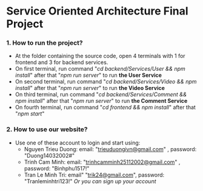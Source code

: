 # Service Oriented Architecture Final Project

### 1. How to run the project?
- At the folder containing the source code, open 4 terminals with 1 for frontend and 3 for backend services.
- On first terminal, run command "*cd backend/Services/User && npm install*" after that "*npm run server*" to run **the User Service**
- On second terminal, run command "*cd backend/Services/Video && npm install*" after that "*npm run server*" to run **the Video Service**
- On third terminal, run command "*cd backend/Services/Comment && npm install*" after that "*npm run server*" to run **the Comment Service**
- On fourth terminal, run command "*cd frontend && npm install*" after that "*npm start*"

### 2. How to use our website?
- Use one of these account to login and start using:
  - Nguyen Trieu Duong: email: "trieuduongivn@gmail.com" , password: "Duong14032002#"
  - Trinh Cam Minh: email: "trinhcamminh25112002@gmail.com" , password: "Binhphu1517!"
  - Tran Le Minh Tri: email" "trik24@gmail.com", password: "Tranleminhtri123!"
  *Or you can sign up your account*
